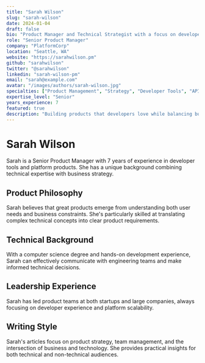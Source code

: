 ```yaml
---
title: "Sarah Wilson"
slug: "sarah-wilson"
date: 2024-01-04
draft: false
bio: "Product Manager and Technical Strategist with a focus on developer tools and platforms"
role: "Senior Product Manager"
company: "PlatformCorp"
location: "Seattle, WA"
website: "https://sarahwilson.pm"
github: "sarahwilson"
twitter: "@sarahwilson"
linkedin: "sarah-wilson-pm"
email: "sarah@example.com"
avatar: "/images/authors/sarah-wilson.jpg"
specialties: ["Product Management", "Strategy", "Developer Tools", "API Design", "Team Leadership"]
expertise_level: "Senior"
years_experience: 7
featured: true
description: "Building products that developers love while balancing business needs and technical constraints."
---
```


# Sarah Wilson

Sarah is a Senior Product Manager with 7 years of experience in developer tools and platform products. She has a unique background combining technical expertise with business strategy.

## Product Philosophy

Sarah believes that great products emerge from understanding both user needs and business constraints. She's particularly skilled at translating complex technical concepts into clear product requirements.

## Technical Background

With a computer science degree and hands-on development experience, Sarah can effectively communicate with engineering teams and make informed technical decisions.

## Leadership Experience

Sarah has led product teams at both startups and large companies, always focusing on developer experience and platform scalability.

## Writing Style

Sarah's articles focus on product strategy, team management, and the intersection of business and technology. She provides practical insights for both technical and non-technical audiences.

